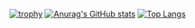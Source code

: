 [![trophy](https://github-profile-trophy.vercel.app/?username=mokoshin0720&theme=onedark)](https://github.com/ryo-ma/github-profile-trophy)
[![Anurag's GitHub stats](https://github-readme-stats.vercel.app/api?username=mokoshin0720&show_icons=true&theme=radical)](https://github.com/anuraghazra/github-readme-stats)
[![Top Langs](https://github-readme-stats.vercel.app/api/top-langs/?username=mokoshin0720&layout=compact&theme=radical)](https://github.com/anuraghazra/github-readme-stats)
